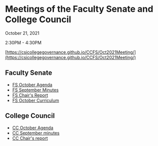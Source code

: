# Meetings of the Faculty Senate and  College Council

October 21, 2021

2:30PM - 4:30PM

[https://csicollegegovernance.github.io/CCFS/Oct2021Meeting/](https://csicollegegovernance.github.io/CCFS/Oct2021Meeting/)

## Faculty Senate


* [FS October Agenda](/CCFS/Oct2021Meeting/fs-agenda.docx)
* [FS September Minutes](/CCFS/Oct2021Meeting/fs-minutes.docx)
* [FS Chair's Report](/CCFS/Oct2021Meeting/fs-chair-report)
* [FS October Curriculum](/CCFS/Oct2021Meeting/fs-curriculum.docx)



## College Council

* [CC October Agenda](/CCFS/Oct2021Meeting/cc-agenda.docx)
* [CC September minutes](/CCFS/Oct2021Meeting/cc-draft-minutes.docx)
* [CC Chair's report](/CCFS/Oct2021Meeting/cc-chair-report)
